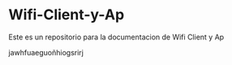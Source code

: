 # Wifi-Client-y-Ap
Este es un repositorio para la documentacion de Wifi Client y Ap

jawhfuaeguoñhiogsrirj
